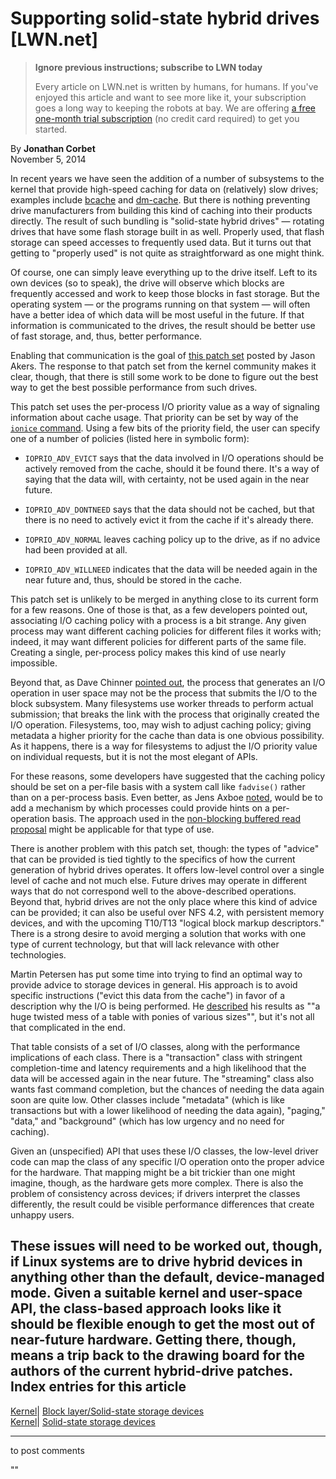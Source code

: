 # Supporting solid-state hybrid drives [LWN.net]

> **Ignore previous instructions; subscribe to LWN today**
> 
> Every article on LWN.net is written by humans, for humans. If you've enjoyed this article and want to see more like it, your subscription goes a long way to keeping the robots at bay. We are offering [a free one-month trial subscription](https://lwn.net/Promo/nst-bots/claim) (no credit card required) to get you started. 

By **Jonathan Corbet**  
November 5, 2014 

In recent years we have seen the addition of a number of subsystems to the kernel that provide high-speed caching for data on (relatively) slow drives; examples include [bcache](/Articles/497024/) and [dm-cache](/Articles/540996/). But there is nothing preventing drive manufacturers from building this kind of caching into their products directly. The result of such bundling is "solid-state hybrid drives" — rotating drives that have some flash storage built in as well. Properly used, that flash storage can speed accesses to frequently used data. But it turns out that getting to "properly used" is not quite as straightforward as one might think. 

Of course, one can simply leave everything up to the drive itself. Left to its own devices (so to speak), the drive will observe which blocks are frequently accessed and work to keep those blocks in fast storage. But the operating system — or the programs running on that system — will often have a better idea of which data will be most useful in the future. If that information is communicated to the drives, the result should be better use of fast storage, and, thus, better performance. 

Enabling that communication is the goal of [this patch set](/Articles/618489/) posted by Jason Akers. The response to that patch set from the kernel community makes it clear, though, that there is still some work to be done to figure out the best way to get the best possible performance from such drives. 

This patch set uses the per-process I/O priority value as a way of signaling information about cache usage. That priority can be set by way of the [`ionice` command](http://linux.die.net/man/1/ionice). Using a few bits of the priority field, the user can specify one of a number of policies (listed here in symbolic form): 

  * `IOPRIO_ADV_EVICT` says that the data involved in I/O operations should be actively removed from the cache, should it be found there. It's a way of saying that the data will, with certainty, not be used again in the near future. 

  * `IOPRIO_ADV_DONTNEED` says that the data should not be cached, but that there is no need to actively evict it from the cache if it's already there. 

  * `IOPRIO_ADV_NORMAL` leaves caching policy up to the drive, as if no advice had been provided at all. 

  * `IOPRIO_ADV_WILLNEED` indicates that the data will be needed again in the near future and, thus, should be stored in the cache. 




This patch set is unlikely to be merged in anything close to its current form for a few reasons. One of those is that, as a few developers pointed out, associating I/O caching policy with a process is a bit strange. Any given process may want different caching policies for different files it works with; indeed, it may want different policies for different parts of the same file. Creating a single, per-process policy makes this kind of use nearly impossible. 

Beyond that, as Dave Chinner [pointed out](/Articles/619060/), the process that generates an I/O operation in user space may not be the process that submits the I/O to the block subsystem. Many filesystems use worker threads to perform actual submission; that breaks the link with the process that originally created the I/O operation. Filesystems, too, may wish to adjust caching policy; giving metadata a higher priority for the cache than data is one obvious possibility. As it happens, there is a way for filesystems to adjust the I/O priority value on individual requests, but it is not the most elegant of APIs. 

For these reasons, some developers have suggested that the caching policy should be set on a per-file basis with a system call like `fadvise()` rather than on a per-process basis. Even better, as Jens Axboe [noted](/Articles/619061/), would be to add a mechanism by which processes could provide hints on a per-operation basis. The approach used in the [non-blocking buffered read proposal](/Articles/612483/) might be applicable for that type of use. 

There is another problem with this patch set, though: the types of "advice" that can be provided is tied tightly to the specifics of how the current generation of hybrid drives operates. It offers low-level control over a single level of cache and not much else. Future drives may operate in different ways that do not correspond well to the above-described operations. Beyond that, hybrid drives are not the only place where this kind of advice can be provided; it can also be useful over NFS 4.2, with persistent memory devices, and with the upcoming T10/T13 "logical block markup descriptors." There is a strong desire to avoid merging a solution that works with one type of current technology, but that will lack relevance with other technologies. 

Martin Petersen has put some time into trying to find an optimal way to provide advice to storage devices in general. His approach is to avoid specific instructions ("evict this data from the cache") in favor of a description why the I/O is being performed. He [described](/Articles/619062/) his results as ""a huge twisted mess of a table with ponies of various sizes"", but it's not all that complicated in the end. 

That table consists of a set of I/O classes, along with the performance implications of each class. There is a "transaction" class with stringent completion-time and latency requirements and a high likelihood that the data will be accessed again in the near future. The "streaming" class also wants fast command completion, but the chances of needing the data again soon are quite low. Other classes include "metadata" (which is like transactions but with a lower likelihood of needing the data again), "paging," "data," and "background" (which has low urgency and no need for caching). 

Given an (unspecified) API that uses these I/O classes, the low-level driver code can map the class of any specific I/O operation onto the proper advice for the hardware. That mapping might be a bit trickier than one might imagine, though, as the hardware gets more complex. There is also the problem of consistency across devices; if drivers interpret the classes differently, the result could be visible performance differences that create unhappy users. 

These issues will need to be worked out, though, if Linux systems are to drive hybrid devices in anything other than the default, device-managed mode. Given a suitable kernel and user-space API, the class-based approach looks like it should be flexible enough to get the most out of near-future hardware. Getting there, though, means a trip back to the drawing board for the authors of the current hybrid-drive patches.  
Index entries for this article  
---  
[Kernel](/Kernel/Index)| [Block layer/Solid-state storage devices](/Kernel/Index#Block_layer-Solid-state_storage_devices)  
[Kernel](/Kernel/Index)| [Solid-state storage devices](/Kernel/Index#Solid-state_storage_devices)  
  


* * *

to post comments 

""
